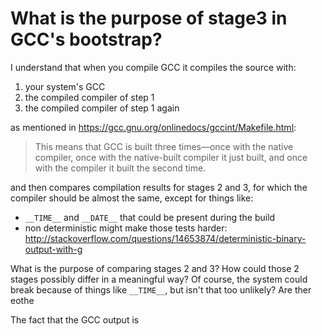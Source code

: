 # What is the purpose of stage3 in GCC's bootstrap?

I understand that when you compile GCC it compiles the source with:

1. your system's GCC
2. the compiled compiler of step 1
3. the compiled compiler of step 1 again

as mentioned in https://gcc.gnu.org/onlinedocs/gccint/Makefile.html:

> This means that GCC is built three times—once with the native compiler, once with the native-built compiler it just built, and once with the compiler it built the second time.

and then compares compilation results for stages 2 and 3, for which the compiler should be almost the same, except for things like:

- `__TIME__` and `__DATE__` that could be present during the build
- non deterministic might make those tests harder: http://stackoverflow.com/questions/14653874/deterministic-binary-output-with-g

What is the purpose of comparing stages 2 and 3? How could those 2 stages possibly differ in a meaningful way? Of course, the system could break because of things like `__TIME__`, but isn't that too unlikely? Are ther eothe

The fact that the GCC output is 
